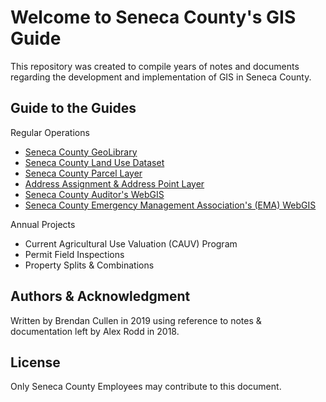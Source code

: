# Welcome to Seneca County's GIS Guide
This repository was created to compile years of notes and documents regarding the
development and implementation of GIS in Seneca County.

## Guide to the Guides

Regular Operations
- [Seneca County GeoLibrary](https://github.com/bren96/SenCO-GIS-Guide/blob/master/Guides/GeoLibrary.md)
- [Seneca County Land Use Dataset](https://github.com/bren96/SenCO-GIS-Guide/blob/master/Guides/Land_Use.md)
- [Seneca County Parcel Layer](https://github.com/bren96/SenCO-GIS-Guide/blob/master/Guides/Parcel_Layer.md)
- [Address Assignment & Address Point Layer](https://github.com/bren96/SenCO-GIS-Guide/blob/master/Guides/Addressing.md)
- [Seneca County Auditor's WebGIS](https://github.com/bren96/SenCO-GIS-Guide/blob/master/Guides/Auditor_WebGIS.md)
- [Seneca County Emergency Management Association's (EMA) WebGIS](https://github.com/bren96/SenCO-GIS-Guide/blob/master/Guides/EMA_WebGIS.md)

Annual Projects
- Current Agricultural Use Valuation (CAUV) Program
- Permit Field Inspections
- Property Splits & Combinations


## Authors & Acknowledgment
Written by Brendan Cullen in 2019 using reference to notes & documentation
left by Alex Rodd in 2018.

## License
Only Seneca County Employees may contribute to this document.

